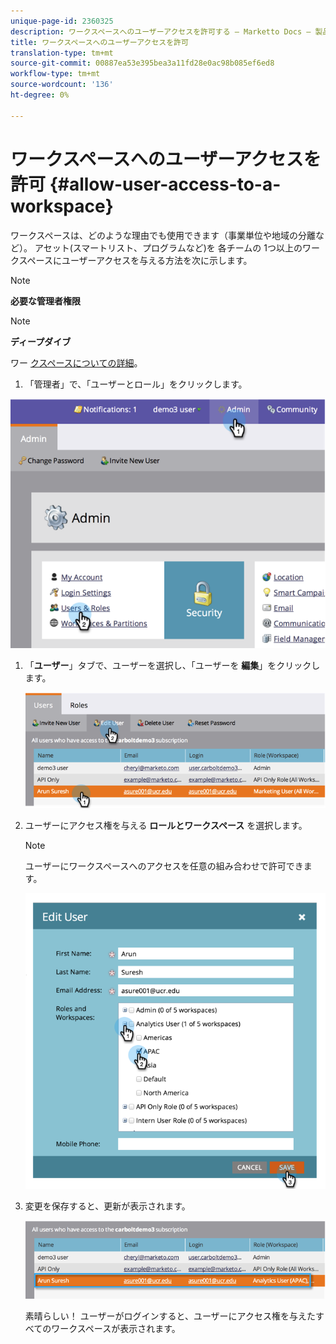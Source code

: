 ```yaml
---
unique-page-id: 2360325
description: ワークスペースへのユーザーアクセスを許可する — Marketto Docs — 製品ドキュメント
title: ワークスペースへのユーザーアクセスを許可
translation-type: tm+mt
source-git-commit: 00887ea53e395bea3a11fd28e0ac98b085ef6ed8
workflow-type: tm+mt
source-wordcount: '136'
ht-degree: 0%

---
```



# ワークスペースへのユーザーアクセスを許可 {#allow-user-access-to-a-workspace}

ワークスペースは、どのような理由でも使用できます（事業単位や地域の分離など）。 アセット(スマートリスト、プログラムなど)を 各チームの 1つ以上のワークスペースにユーザーアクセスを与える方法を次に示します。

>[!NOTE]
>
>**必要な管理者権限**

>[!NOTE]
>
>**ディープダイブ**
>
>ワー [クスペースについての詳細](understanding-workspaces-and-person-partitions.md)。

1. 「管理者」で、「ユーザーとロール」をクリックします。

![](assets/image2014-9-17-11-3a2-3a32.png)

1. 「**ユーザー**」タブで、ユーザーを選択し、「ユーザーを **編集**」をクリックします。

   ![](assets/image2014-9-17-11-3a2-3a46.png)

1. ユーザーにアクセス権を与える **ロールとワークスペース** を選択します。

   >[!NOTE]
   >
   >ユーザーにワークスペースへのアクセスを任意の組み合わせで許可できます。

   ![](assets/image2014-9-17-11-3a3-3a16.png)

1. 変更を保存すると、更新が表示されます。

   ![](assets/image2014-9-17-11-3a3-3a31.png)

   素晴らしい！ ユーザーがログインすると、ユーザーにアクセス権を与えたすべてのワークスペースが表示されます。

